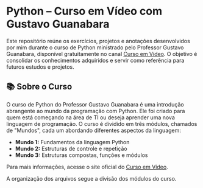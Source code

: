 # Python – Curso em Vídeo com Gustavo Guanabara
 
Este repositório reúne os exercícios, projetos e anotações desenvolvidos por mim durante o curso de Python ministrado pelo Professor Gustavo Guanabara, disponível gratuitamente no canal [Curso em Vídeo](https://www.youtube.com/@CursoemVideo). O objetivo é consolidar os conhecimentos adquiridos e servir como referência para futuros estudos e projetos.
 
## 📚 Sobre o Curso
 
O curso de Python do Professor Gustavo Guanabara é uma introdução abrangente ao mundo da programação com Python. Ele foi criado para quem está começando na área de TI ou deseja aprender uma nova linguagem de programação. O curso é dividido em três módulos, chamados de "Mundos", cada um abordando diferentes aspectos da linguagem:
 
- **Mundo 1:** Fundamentos da linguagem Python
- **Mundo 2:** Estruturas de controle e repetição
- **Mundo 3:** Estruturas compostas, funções e módulos
 
Para mais informações, acesse o site oficial do [Curso em Vídeo](https://www.cursoemvideo.com/).
 
A organização dos arquivos segue a divisão dos módulos do curso.
